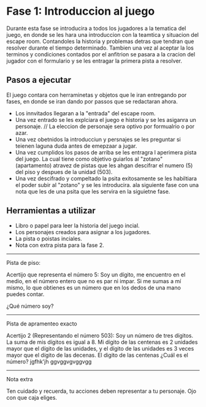 # Fase 1: Introduccion al juego
Durante esta fase se introducira a todos los jugadores a la tematica del juego, en donde se les hara una introduccion con la teamtica y situacion del escape room. Contandoles la historia y problemas detras que tendran que resolver durante el tiempo determinado. Tambien una vez al aceptar la los terminos y condiciones contados por el anfitrion se pasara a la cracion del jugador con el formulario y se les entragar la primera pista a resolver.


## Pasos a ejecutar
El juego contara con herraminetas y objetos que le iran entregando por fases, en donde se iran dando por passos que se redactaran ahora.

- Los innvitados llegaran a la "entrada" del escape room.
- Una vez entrado se les explciara el juego e historia y se les asiganra un personaje. // La eleccion de personaje sera optivo por formualrio o por azar.
- Una vez obetnidos la introducciun y persnajes se les preguntar si teienen laguna duda antes de emepzaar a jugar.
- Una vez cumplidos los pasos de arriba se les entragra l aperimera pista del juego. La cual tiene como objetivo guiarlos al "zotano" (apartamento) atravez de pistas que les ahgan descifrar el numero (5) del piso y despues de la unidad (503).
- Una vez descifrado y compeltado la psita exitosamente se les habiltiara el poder subir al "zotano" y se les introducira. ala siguiente fase con una nota que les de una psita que les servira en la siguietne fase.


## Herramientas a utilizar

- Libro o papel para leer la historia del juego incial.
- Los personajes creados para asignar a los jugadores.
- La pista o poistas inciales.
- Nota con extra pista para la fase 2.

___

Pista de piso:

Acertijo que representa el número 5:
Soy un dígito, me encuentro en el medio,
en el número entero que no es par ni impar.
Si me sumas a mí mismo, lo que obtienes
es un número que en los dedos de una mano puedes contar.

¿Qué número soy?
____

Pista de apramenteo exacto

Acertijo 2 (Representando el número 503):
Soy un número de tres dígitos. La suma de mis dígitos es igual a 8. Mi dígito de las centenas es 2 unidades mayor que el dígito de las unidades, y el dígito de las unidades es 3 veces mayor que el dígito de las decenas. El digito de las centenas  ¿Cuál es el número?     jgfhk'jh                                                                                                                                                                                                                                                                                                                                                                                                                                                                                                                                                                                                                                                     ggvggvgvggvgg

___

Nota extra

Ten cuidado y recuerda, tu acciones deben representar a tu personaje. Ojo con que caja eliges.